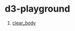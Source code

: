 # d3-playground
1. [clear_body](https://bigdata-mindstorms.github.io/d3-playground/#https://bigdata-mindstorms.github.io/d3-playground/LivingProgram/2016/01/19/clear_body.js)
